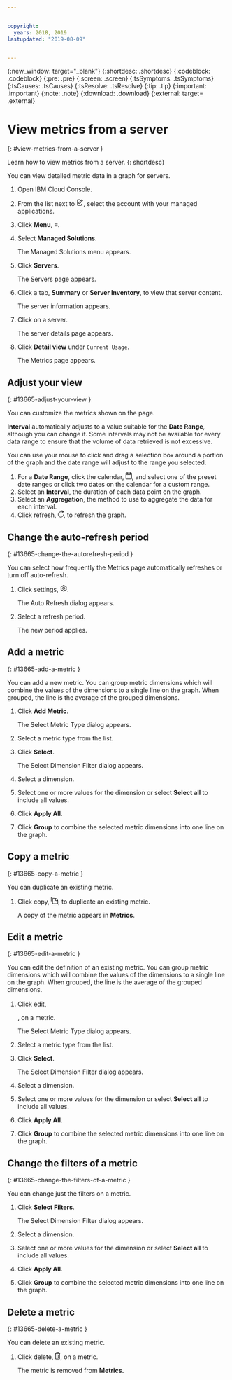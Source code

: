 ```yaml
---


copyright:
  years: 2018, 2019
lastupdated: "2019-08-09"


---
```


{:new_window: target="_blank"} 
{:shortdesc: .shortdesc} 
{:codeblock: .codeblock} 
{:pre: .pre} 
{:screen: .screen} 
{:tsSymptoms: .tsSymptoms} 
{:tsCauses: .tsCauses} 
{:tsResolve: .tsResolve} 
{:tip: .tip} 
{:important: .important} 
{:note: .note} 
{:download: .download} 
{:external: target= .external} 

# View metrics from a server
{: #view-metrics-from-a-server } 

Learn how to view metrics from a server.
{: shortdesc} 

You can view detailed metric data in a graph for servers.

1.  Open IBM Cloud Console.

2.  From the list next to <svg aria-label="pencil with paper"
    alt="pencil with paper" viewBox="0 0 32 32" width="16"
    height="16"><path d="M22 22v6H6V4h10V2H6a2 2 0 0 0-2 2v24a2 2 0 0
    0 2 2h16a2 2 0 0 0 2-2v-6z"/><path d="M29.537 5.76L26.24
    2.463a1.58 1.58 0 0 0-2.236 0L10 16.467V22h5.533L29.537 7.995a1.58
    1.58 0 0 0 0-2.235zM14.704 20H12v-2.704l9.44-9.441 2.705
    2.704zM25.56 9.145l-2.704-2.704 2.267-2.267 2.704
    2.704z"/></svg>, select the account with your managed
    applications.

3.  Click **Menu**, ≡.

4.  Select **Managed Solutions**.
    
    The Managed Solutions menu appears.

5.  Click **Servers**.
    
    The Servers page appears.

6.  Click a tab, **Summary** or **Server Inventory**, to view that
    server content.
    
    The server information appears.

7.  Click on a server.
    
    The server details page appears.

8.  Click **Detail view** under `Current Usage`.
    
    The Metrics page appears.

## Adjust your view
{: #13665-adjust-your-view } 

You can customize the metrics shown on the page.

**Interval** automatically adjusts to a value suitable for the **Date
Range**, although you can change it. Some intervals may not be available
for every data range to ensure that the volume of data retrieved is not
excessive.

You can use your mouse to click and drag a selection box around a
portion of the graph and the date range will adjust to the range you
selected.

1.  For a **Date Range**, click the calendar, <svg aria-label="calendar
    outline" alt="calendar outline" fill-rule="evenodd" height="16"
    viewBox="0 0 14 16" width="14"><path d="M0
    5h14v1H0V5zm3-5h1v4H3V0zm7 0h1v4h-1V0zM0 2.5A1.5 1.5 0 0 1 1.5
    1h11A1.5 1.5 0 0 1 14 2.5v12a1.5 1.5 0 0 1-1.5 1.5h-11A1.5 1.5 0 0 1
    0 14.5v-12zm1 0v12a.5.5 0 0 0 .5.5h11a.5.5 0 0 0 .5-.5v-12a.5.5 0 0
    0-.5-.5h-11a.5.5 0 0 0-.5.5z" fill-rule="nonzero"/></svg>, and
    select one of the preset date ranges or click two dates on the
    calendar for a custom range.
2.  Select an **Interval**, the duration of each data point on the
    graph.
3.  Select an **Aggregation**, the method to use to aggregate the data
    for each interval.
4.  Click refresh, <svg alt="Refresh" aria-label="Refresh"
    fill-rule="evenodd" height="16" name="refresh" role="img" viewBox="0
    0 13 16" width="13"><title>Refresh</title><path d="M10.948
    3L8.542.727 9.23 0 13 3.564 9.228 7.108l-.685-.729L11.075 4H6.5A5.5
    5.5 0 1 0 12 9.5h1A6.5 6.5 0 1 1 6.5 3h4.448z"/></svg>, to
    refresh the graph.

## Change the auto-refresh period
{: #13665-change-the-autorefresh-period } 

You can select how frequently the Metrics page automatically refreshes
or turn off auto-refresh.

1.  Click settings, <svg alt="Settings" aria-label="Settings"
    fill-rule="evenodd" height="16" name="settings" role="img"
    viewBox="0 0 16 16" width="16"><title>Settings</title><path
    d="M13.5 8.4v-.8l1-.8c.4-.3.4-.9.2-1.3l-1.2-2c-.2-.3-.5-.5-.9-.5-.1
    0-.2
    0-.3.1l-1.2.4c-.2-.1-.4-.3-.7-.4l-.3-1.3c0-.5-.4-.8-.9-.8H6.8c-.5
    0-.9.3-1 .8l-.2 1.3c-.3.1-.5.2-.7.3L3.7 3h-.3c-.4 0-.7.2-.9.5l-1.2
    2c-.2.4-.1.9.3 1.3l.9.9v.8l-.9.7c-.4.3-.5.9-.2 1.3l1.2
    2c.1.3.4.5.8.5.1 0 .2 0 .3-.1l1.2-.4c.2.1.4.3.7.4l.3 1.3c.1.5.5.8 1
    .8h2.4c.5 0 .9-.3 1-.8l.3-1.3c.2-.1.4-.2.7-.4l1.2.4c.1 0 .2.1.3.1.4
    0 .7-.2.9-.5l1.1-2c.2-.4.2-.9-.2-1.3l-1.1-.8zm-.9
    3.6l-1.7-.6c-.4.3-.9.6-1.4.8L9.2
    14H6.8l-.4-1.8c-.5-.2-.9-.5-1.4-.8l-1.6.6-1.2-2
    1.4-1.2c-.1-.5-.1-1.1 0-1.6L2.2 6l1.2-2 1.7.6c.4-.4.9-.6 1.4-.8L6.8
    2h2.4l.4 1.8c.5.2.9.5 1.4.8l1.6-.6 1.2 2-1.4 1.2c.1.5.1 1.1 0
    1.6l1.4 1.2-1.2 2z"></path><path d="M8 11c-1.7 0-3-1.3-3-3s1.3-3
    3-3 3 1.3 3 3c0 1.6-1.3 3-3 3zm0-5c-1.1 0-2 .8-2 1.9V8c0 1.1.8 2 1.9
    2H8c1.1 0 2-.8 2-1.9V8c0-1.1-.8-2-2-2 .1 0 0 0 0
    0z"></path></svg>.
    
    The Auto Refresh dialog appears.

2.  Select a refresh period.
    
    The new period applies.

## Add a metric
{: #13665-add-a-metric } 

You can add a new metric. You can group metric dimensions which will
combine the values of the dimensions to a single line on the graph. When
grouped, the line is the average of the grouped dimensions.

1.  Click **Add Metric**.
    
    The Select Metric Type dialog appears.

2.  Select a metric type from the list.

3.  Click **Select**.
    
    The Select Dimension Filter dialog appears.

4.  Select a dimension.

5.  Select one or more values for the dimension or select **Select all**
    to include all values.

6.  Click **Apply All**.

7.  Click **Group** to combine the selected metric dimensions into one
    line on the graph.

## Copy a metric
{: #13665-copy-a-metric } 

You can duplicate an existing metric.

1.  Click copy, <svg aria-label="copy" alt="copy" fill-rule="evenodd"
    height="16" viewBox="0 0 16 16" width="16"><title>Copy
    Metric</title><path d="M1 10H0V2C0 .9.9 0 2 0h8v1H2c-.6 0-1 .5-1
    1v8z"/><path d="M11 4.2V8h3.8L11 4.2zM15 9h-4c-.6
    0-1-.4-1-1V4H4.5c-.3 0-.5.2-.5.5v10c0 .3.2.5.5.5h10c.3 0
    .5-.2.5-.5V9zm-4-6c.1 0 .3.1.4.1l4.5 4.5c0 .1.1.3.1.4v6.5c0 .8-.7
    1.5-1.5 1.5h-10c-.8 0-1.5-.7-1.5-1.5v-10C3 3.7 3.7 3 4.5
    3H11z"/></svg>, to duplicate an existing metric.
    
    A copy of the metric appears in **Metrics**.

## Edit a metric
{: #13665-edit-a-metric } 

You can edit the definition of an existing metric. You can group metric
dimensions which will combine the values of the dimensions to a single
line on the graph. When grouped, the line is the average of the grouped
dimensions.

1.  Click edit, <svg alt="Edit" aria-label="Edit" fill-rule="evenodd"
    height="16" name="edit" role="img" viewBox="0 0 16 16" width="16">
    <title>Edit Metric</title> <path
    d="M2.2,10.9l8-8l2.9,2.9l-8,8L2.2,10.9z
    M11.6,1.5L13.1,0L16,2.9l-1.5,1.5L11.6,1.5z
    M0,16l2.7-1.1l-1.6-1.6L0,16z" fill="#8C9BA5"/> </svg>, on a
    metric.
    
    The Select Metric Type dialog appears.

2.  Select a metric type from the list.

3.  Click **Select**.
    
    The Select Dimension Filter dialog appears.

4.  Select a dimension.

5.  Select one or more values for the dimension or select **Select all**
    to include all values.

6.  Click **Apply All**.

7.  Click **Group** to combine the selected metric dimensions into one
    line on the graph.

## Change the filters of a metric
{: #13665-change-the-filters-of-a-metric } 

You can change just the filters on a metric.

1.  Click **Select Filters**.
    
    The Select Dimension Filter dialog appears.

2.  Select a dimension.

3.  Select one or more values for the dimension or select **Select all**
    to include all values.

4.  Click **Apply All**.

5.  Click **Group** to combine the selected metric dimensions into one
    line on the graph.

## Delete a metric
{: #13665-delete-a-metric } 

You can delete an existing metric.

1.  Click delete, <svg aria-label="delete" alt="delete" height="16"
    style="cursor:pointer;" viewBox="0 0 12 16" width="12"><path
    d="M11 4v11c0 .6-.4 1-1 1H2c-.6 0-1-.4-1-1V4H0V3h12v1h-1zM2
    4v11h8V4H2z"/><path d="M4 6h1v7H4zm3 0h1v7H7zM3
    1V0h6v1z"/></svg>, on a metric.
    
    The metric is removed from **Metrics.**
